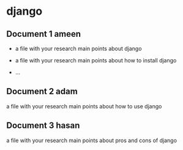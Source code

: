 # django 
## Document 1 ameen

- a file with your research main points about django
- a file with your research main points about how to install django
 
- ...

## Document 2 adam
a file with your research main points about how to use django


## Document 3 hasan 
a file with your research main points about pros and cons of django




